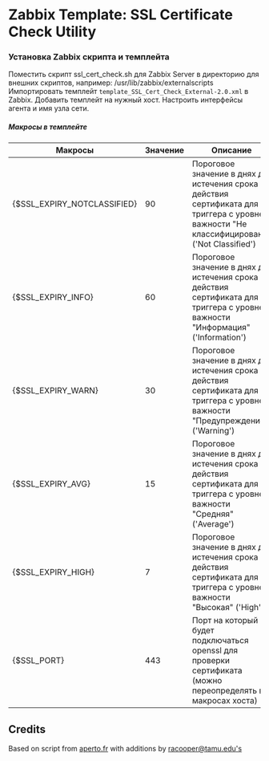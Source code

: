 # Zabbix Template: SSL Certificate Check Utility

### Установка Zabbix скрипта и темплейта

Поместить скрипт ssl_cert_check.sh для Zabbix Server в директорию для внешних скриптов, например: /usr/lib/zabbix/externalscripts
Импортировать темплейт `template_SSL_Cert_Check_External-2.0.xml` в Zabbix. Добавить темплейт на нужный хост. Настроить интерфейсы агента и имя узла сети.

##### Макросы в темплейте

| Макросы                     | Значение      | Описание                              
| --------------------------- | ------------- | ------------------------------------------------
| {$SSL_EXPIRY_NOTCLASSIFIED} | 90            | Пороговое значение в днях до истечения срока действия сертификата для триггера с уровнем важности "Не классифицировано" ('Not Classified')
| {$SSL_EXPIRY_INFO}          | 60            | Пороговое значение в днях до истечения срока действия сертификата для триггера с уровнем важности "Информация" ('Information')
| {$SSL_EXPIRY_WARN}          | 30            | Пороговое значение в днях до истечения срока действия сертификата для триггера с уровнем важности "Предупреждение" ('Warning')
| {$SSL_EXPIRY_AVG}           | 15            | Пороговое значение в днях до истечения срока действия сертификата для триггера с уровнем важности "Средняя" ('Average')
| {$SSL_EXPIRY_HIGH}          | 7             | Пороговое значение в днях до истечения срока действия сертификата для триггера с уровнем важности "Высокая" ('High')
| {$SSL_PORT}                 | 443           | Порт на который будет подключаться openssl для проверки сертификата (можно переопределять в макросах хоста)


## Credits

Based on script from [aperto.fr](http://aperto.fr/cms/en/blog/15-blog-en/15-ssl-certificate-expiration-monitoring-with-zabbix.html) with additions by [racooper@tamu.edu's](https://share.zabbix.com/owner/github_631895)

